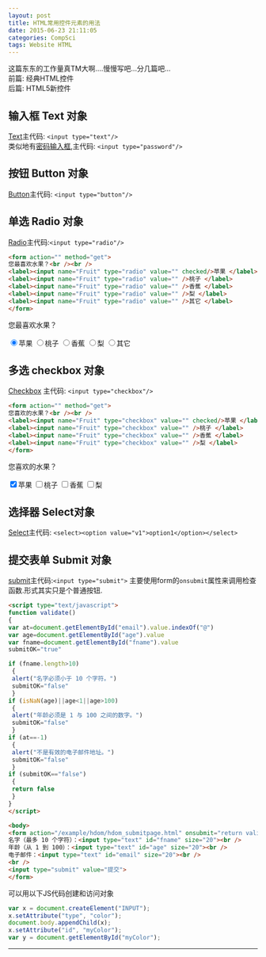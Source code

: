 ```yaml
---
layout: post
title: HTML常用控件元素的用法
date: 2015-06-23 21:11:05
categories: CompSci
tags: Website HTML
---
```


这篇东东的工作量真TM大啊....慢慢写吧...分几篇吧...  
前篇: 经典HTML控件  
后篇: HTML5新控件  

## 输入框 Text 对象
[Text](http://www.w3school.com.cn/jsref/dom_obj_text.asp)主代码: `<input type="text"/>`   
类似地有[密码输入框](http://www.w3school.com.cn/jsref/dom_obj_password.asp),主代码: `<input type="password"/>`

## 按钮 Button 对象
[Button](http://www.w3school.com.cn/jsref/dom_obj_button.asp)主代码: `<input type="button"/>`

## 单选 Radio 对象
[Radio](http://www.w3school.com.cn/jsref/dom_obj_radio.asp)主代码:`<input type="radio"/>`

~~~ html
<form action="" method="get"> 
您最喜欢水果？<br /><br /> 
<label><input name="Fruit" type="radio" value="" checked/>苹果 </label> 
<label><input name="Fruit" type="radio" value="" />桃子 </label> 
<label><input name="Fruit" type="radio" value="" />香蕉 </label> 
<label><input name="Fruit" type="radio" value="" />梨 </label> 
<label><input name="Fruit" type="radio" value="" />其它 </label> 
</form> 
~~~

<form action="" method="get"> 
您最喜欢水果？<br /><br /> 
<label><input name="Fruit" type="radio" value="" checked/>苹果 </label> 
<label><input name="Fruit" type="radio" value="" />桃子 </label> 
<label><input name="Fruit" type="radio" value="" />香蕉 </label> 
<label><input name="Fruit" type="radio" value="" />梨 </label> 
<label><input name="Fruit" type="radio" value="" />其它 </label> 
</form> 

## 多选 checkbox 对象
[Checkbox](http://www.w3school.com.cn/jsref/dom_obj_checkbox.asp) 主代码: `<input type="checkbox"/>`

~~~ html
<form action="" method="get"> 
您喜欢的水果？<br /><br /> 
<label><input name="Fruit" type="checkbox" value="" checked/>苹果 </label> 
<label><input name="Fruit" type="checkbox" value="" />桃子 </label> 
<label><input name="Fruit" type="checkbox" value="" />香蕉 </label> 
<label><input name="Fruit" type="checkbox" value="" />梨 </label> 
</form> 
~~~

<form action="" method="get"> 
您喜欢的水果？<br /><br /> 
<label><input name="Fruit" type="checkbox" value="" checked/>苹果 </label> 
<label><input name="Fruit" type="checkbox" value="" />桃子 </label> 
<label><input name="Fruit" type="checkbox" value="" />香蕉 </label> 
<label><input name="Fruit" type="checkbox" value="" />梨 </label> 
</form> 

## 选择器 Select对象
[Select](http://www.w3school.com.cn/jsref/dom_obj_select.asp)主代码: `<select><option value="v1">option1</option></select>`




## 提交表单 Submit 对象
[submit](http://www.w3school.com.cn/jsref/dom_obj_submit.asp)主代码:`<input type="submit">`   主要使用form的`onsubmit`属性来调用检查函数.形式其实只是个普通按钮.


~~~ html
<script type="text/javascript">
function validate()
{
var at=document.getElementById("email").value.indexOf("@")
var age=document.getElementById("age").value
var fname=document.getElementById("fname").value
submitOK="true"

if (fname.length>10)
 {
 alert("名字必须小于 10 个字符。")
 submitOK="false"
 }
if (isNaN(age)||age<1||age>100)
 {
 alert("年龄必须是 1 与 100 之间的数字。")
 submitOK="false"
 }
if (at==-1) 
 {
 alert("不是有效的电子邮件地址。")
 submitOK="false"
 }
if (submitOK=="false")
 {
 return false
 }
}
</script>

<body>
<form action="/example/hdom/hdom_submitpage.html" onsubmit="return validate()">
名字（最多 10 个字符）：<input type="text" id="fname" size="20"><br />
年龄（从 1 到 100）：<input type="text" id="age" size="20"><br />
电子邮件：<input type="text" id="email" size="20"><br />
<br />
<input type="submit" value="提交"> 
</form>
~~~



可以用以下JS代码创建和访问对象

~~~ javascript
var x = document.createElement("INPUT");
x.setAttribute("type", "color");
document.body.appendChild(x);
x.setAttribute("id", "myColor");
var y = document.getElementById("myColor");
~~~

---
